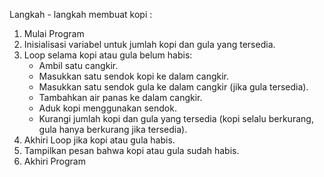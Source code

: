 Langkah - langkah membuat kopi :

1. Mulai Program
2. Inisialisasi variabel untuk jumlah kopi dan gula yang tersedia.
3. Loop selama kopi atau gula belum habis:
   - Ambil satu cangkir.
   - Masukkan satu sendok kopi ke dalam cangkir.
   - Masukkan satu sendok gula ke dalam cangkir (jika gula tersedia).
   - Tambahkan air panas ke dalam cangkir.
   - Aduk kopi menggunakan sendok.
   - Kurangi jumlah kopi dan gula yang tersedia (kopi selalu berkurang, gula hanya berkurang jika tersedia).
4. Akhiri Loop jika kopi atau gula habis.
5. Tampilkan pesan bahwa kopi atau gula sudah habis.
6. Akhiri Program
